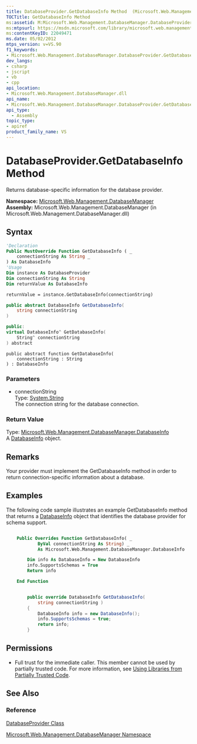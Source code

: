 ```yaml
---
title: DatabaseProvider.GetDatabaseInfo Method  (Microsoft.Web.Management.DatabaseManager)
TOCTitle: GetDatabaseInfo Method
ms:assetid: M:Microsoft.Web.Management.DatabaseManager.DatabaseProvider.GetDatabaseInfo(System.String)
ms:mtpsurl: https://msdn.microsoft.com/library/microsoft.web.management.databasemanager.databaseprovider.getdatabaseinfo(v=VS.90)
ms:contentKeyID: 22049471
ms.date: 05/02/2012
mtps_version: v=VS.90
f1_keywords:
- Microsoft.Web.Management.DatabaseManager.DatabaseProvider.GetDatabaseInfo
dev_langs:
- csharp
- jscript
- vb
- cpp
api_location:
- Microsoft.Web.Management.DatabaseManager.dll
api_name:
- Microsoft.Web.Management.DatabaseManager.DatabaseProvider.GetDatabaseInfo
api_type:
  - Assembly
topic_type:
- apiref
product_family_name: VS
---
```


# DatabaseProvider.GetDatabaseInfo Method

Returns database-specific information for the database provider.

**Namespace:**  [Microsoft.Web.Management.DatabaseManager](microsoft-web-management-databasemanager-namespace.md)  
**Assembly:**  Microsoft.Web.Management.DatabaseManager (in Microsoft.Web.Management.DatabaseManager.dll)

## Syntax

```vb
'Declaration
Public MustOverride Function GetDatabaseInfo ( _
    connectionString As String _
) As DatabaseInfo
'Usage
Dim instance As DatabaseProvider
Dim connectionString As String
Dim returnValue As DatabaseInfo

returnValue = instance.GetDatabaseInfo(connectionString)
```

```csharp
public abstract DatabaseInfo GetDatabaseInfo(
    string connectionString
)
```

```cpp
public:
virtual DatabaseInfo^ GetDatabaseInfo(
    String^ connectionString
) abstract
```

```jscript
public abstract function GetDatabaseInfo(
    connectionString : String
) : DatabaseInfo
```

### Parameters

  - connectionString  
    Type: [System.String](https://msdn.microsoft.com/library/s1wwdcbf)  
    The connection string for the database connection.  

### Return Value

Type: [Microsoft.Web.Management.DatabaseManager.DatabaseInfo](databaseinfo-class-microsoft-web-management-databasemanager.md)  
A [DatabaseInfo](databaseinfo-class-microsoft-web-management-databasemanager.md) object.  

## Remarks

Your provider must implement the GetDatabaseInfo method in order to return connection-specific information about a database.

## Examples

The following code sample illustrates an example GetDatabaseInfo method that returns a [DatabaseInfo](databaseinfo-class-microsoft-web-management-databasemanager.md) object that identifies the database provider for schema support.

```vb

    Public Overrides Function GetDatabaseInfo( _
            ByVal connectionString As String) _
            As Microsoft.Web.Management.DatabaseManager.DatabaseInfo

        Dim info As DatabaseInfo = New DatabaseInfo
        info.SupportsSchemas = True
        Return info

    End Function

```

```csharp

        public override DatabaseInfo GetDatabaseInfo(
            string connectionString )
        {
            DatabaseInfo info = new DatabaseInfo();
            info.SupportsSchemas = true;
            return info;
        }

```

## Permissions

  - Full trust for the immediate caller. This member cannot be used by partially trusted code. For more information, see [Using Libraries from Partially Trusted Code](https://msdn.microsoft.com/library/8skskf63).

## See Also

### Reference

[DatabaseProvider Class](databaseprovider-class-microsoft-web-management-databasemanager.md)

[Microsoft.Web.Management.DatabaseManager Namespace](microsoft-web-management-databasemanager-namespace.md)

